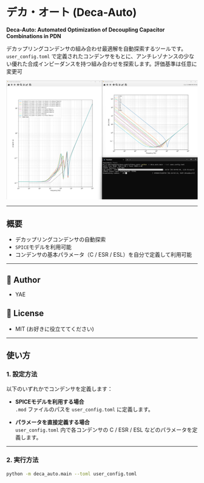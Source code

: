 # デカ・オート (Deca-Auto)

**Deca-Auto: Automated Optimization of Decoupling Capacitor Combinations in PDN**

デカップリングコンデンサの組み合わせ最適解を自動探索するツールです。  
`user_config.toml` で定義されたコンデンサをもとに、アンチレゾナンスの少ない優れた合成インピーダンスを持つ組み合わせを探索します。評価基準は任意に変更可

!["実行時スクショ"](https://raw.githubusercontent.com/YAEemf/deca_auto/refs/heads/main/tests/Screenshot%202025-08-24%20204011.png)

---

## 概要
- デカップリングコンデンサの自動探索 
- `SPICE`モデルを利用可能  
- コンデンサの基本パラメータ（C / ESR / ESL）を自分で定義して利用可能  

---

## 👤 Author
- YAE

## 📄 License
- MIT (お好きに役立ててください)

---

## 使い方

### 1. 設定方法
以下のいずれかでコンデンサを定義します：

- **SPICEモデルを利用する場合**  
  `.mod` ファイルのパスを `user_config.toml` に定義します。
  
- **パラメータを直接定義する場合**  
  `user_config.toml` 内で各コンデンサの C / ESR / ESL などのパラメータを定義します。

---

### 2. 実行方法
```bash
python -m deca_auto.main --toml user_config.toml
